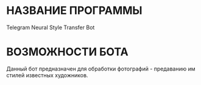 # НАЗВАНИЕ ПРОГРАММЫ

Telegram Neural Style Transfer Bot

# ВОЗМОЖНОСТИ БОТА

Данный бот предназначен для обработки фотографий - предаванию им стилей известных художников. 


